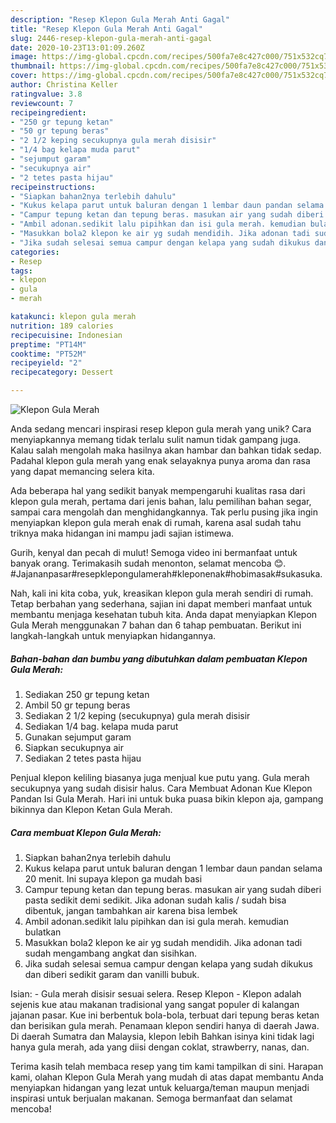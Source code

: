 ```yaml
---
description: "Resep Klepon Gula Merah Anti Gagal"
title: "Resep Klepon Gula Merah Anti Gagal"
slug: 2446-resep-klepon-gula-merah-anti-gagal
date: 2020-10-23T13:01:09.260Z
image: https://img-global.cpcdn.com/recipes/500fa7e8c427c000/751x532cq70/klepon-gula-merah-foto-resep-utama.jpg
thumbnail: https://img-global.cpcdn.com/recipes/500fa7e8c427c000/751x532cq70/klepon-gula-merah-foto-resep-utama.jpg
cover: https://img-global.cpcdn.com/recipes/500fa7e8c427c000/751x532cq70/klepon-gula-merah-foto-resep-utama.jpg
author: Christina Keller
ratingvalue: 3.8
reviewcount: 7
recipeingredient:
- "250 gr tepung ketan"
- "50 gr tepung beras"
- "2 1/2 keping secukupnya gula merah disisir"
- "1/4 bag kelapa muda parut"
- "sejumput garam"
- "secukupnya air"
- "2 tetes pasta hijau"
recipeinstructions:
- "Siapkan bahan2nya terlebih dahulu"
- "Kukus kelapa parut untuk baluran dengan 1 lembar daun pandan selama 20 menit. Ini supaya klepon ga mudah basi"
- "Campur tepung ketan dan tepung beras. masukan air yang sudah diberi pasta sedikit demi sedikit. Jika adonan sudah kalis / sudah bisa dibentuk, jangan tambahkan air karena bisa lembek"
- "Ambil adonan.sedikit lalu pipihkan dan isi gula merah. kemudian bulatkan"
- "Masukkan bola2 klepon ke air yg sudah mendidih. Jika adonan tadi sudah mengambang angkat dan sisihkan."
- "Jika sudah selesai semua campur dengan kelapa yang sudah dikukus dan diberi sedikit garam dan vanilli bubuk."
categories:
- Resep
tags:
- klepon
- gula
- merah

katakunci: klepon gula merah 
nutrition: 189 calories
recipecuisine: Indonesian
preptime: "PT14M"
cooktime: "PT52M"
recipeyield: "2"
recipecategory: Dessert

---
```



![Klepon Gula Merah](https://img-global.cpcdn.com/recipes/500fa7e8c427c000/751x532cq70/klepon-gula-merah-foto-resep-utama.jpg)

Anda sedang mencari inspirasi resep klepon gula merah yang unik? Cara menyiapkannya memang tidak terlalu sulit namun tidak gampang juga. Kalau salah mengolah maka hasilnya akan hambar dan bahkan tidak sedap. Padahal klepon gula merah yang enak selayaknya punya aroma dan rasa yang dapat memancing selera kita.

Ada beberapa hal yang sedikit banyak mempengaruhi kualitas rasa dari klepon gula merah, pertama dari jenis bahan, lalu pemilihan bahan segar, sampai cara mengolah dan menghidangkannya. Tak perlu pusing jika ingin menyiapkan klepon gula merah enak di rumah, karena asal sudah tahu triknya maka hidangan ini mampu jadi sajian istimewa.

Gurih, kenyal dan pecah di mulut! Semoga video ini bermanfaat untuk banyak orang. Terimakasih sudah menonton, selamat mencoba 😊. #Jajananpasar#resepklepongulamerah#kleponenak#hobimasak#sukasuka.


Nah, kali ini kita coba, yuk, kreasikan klepon gula merah sendiri di rumah. Tetap berbahan yang sederhana, sajian ini dapat memberi manfaat untuk membantu menjaga kesehatan tubuh kita. Anda dapat menyiapkan Klepon Gula Merah menggunakan 7 bahan dan 6 tahap pembuatan. Berikut ini langkah-langkah untuk menyiapkan hidangannya.

<!--inarticleads1-->

##### Bahan-bahan dan bumbu yang dibutuhkan dalam pembuatan Klepon Gula Merah:

1. Sediakan 250 gr tepung ketan
1. Ambil 50 gr tepung beras
1. Sediakan 2 1/2 keping (secukupnya) gula merah disisir
1. Sediakan 1/4 bag. kelapa muda parut
1. Gunakan sejumput garam
1. Siapkan secukupnya air
1. Sediakan 2 tetes pasta hijau


Penjual klepon keliling biasanya juga menjual kue putu yang. Gula merah secukupnya yang sudah disisir halus. Cara Membuat Adonan Kue Klepon Pandan Isi Gula Merah. Hari ini untuk buka puasa bikin klepon aja, gampang bikinnya dan Klepon Ketan Gula Merah. 

<!--inarticleads2-->

##### Cara membuat Klepon Gula Merah:

1. Siapkan bahan2nya terlebih dahulu
1. Kukus kelapa parut untuk baluran dengan 1 lembar daun pandan selama 20 menit. Ini supaya klepon ga mudah basi
1. Campur tepung ketan dan tepung beras. masukan air yang sudah diberi pasta sedikit demi sedikit. Jika adonan sudah kalis / sudah bisa dibentuk, jangan tambahkan air karena bisa lembek
1. Ambil adonan.sedikit lalu pipihkan dan isi gula merah. kemudian bulatkan
1. Masukkan bola2 klepon ke air yg sudah mendidih. Jika adonan tadi sudah mengambang angkat dan sisihkan.
1. Jika sudah selesai semua campur dengan kelapa yang sudah dikukus dan diberi sedikit garam dan vanilli bubuk.


Isian: - Gula merah disisir sesuai selera. Resep Klepon - Klepon adalah sejenis kue atau makanan tradisional yang sangat populer di kalangan jajanan pasar. Kue ini berbentuk bola-bola, terbuat dari tepung beras ketan dan berisikan gula merah. Penamaan klepon sendiri hanya di daerah Jawa. Di daerah Sumatra dan Malaysia, klepon lebih Bahkan isinya kini tidak lagi hanya gula merah, ada yang diisi dengan coklat, strawberry, nanas, dan. 

Terima kasih telah membaca resep yang tim kami tampilkan di sini. Harapan kami, olahan Klepon Gula Merah yang mudah di atas dapat membantu Anda menyiapkan hidangan yang lezat untuk keluarga/teman maupun menjadi inspirasi untuk berjualan makanan. Semoga bermanfaat dan selamat mencoba!
